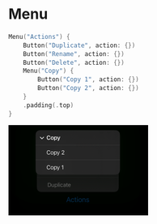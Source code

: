 # Menu

```swift
Menu("Actions") {
    Button("Duplicate", action: {})
    Button("Rename", action: {})
    Button("Delete", action: {})
    Menu("Copy") {
        Button("Copy 1", action: {})
        Button("Copy 2", action: {})
    }
    .padding(.top)
}
```

<img src="/Images/View/Menu1.png">
